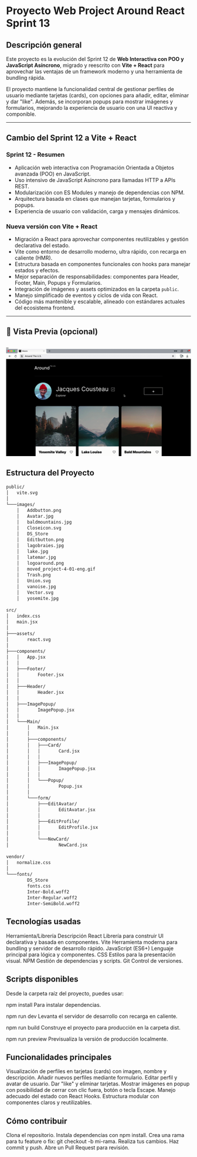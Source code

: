 # Proyecto Web Project Around React Sprint 13

## Descripción general

Este proyecto es la evolución del Sprint 12 de **Web Interactiva con POO y JavaScript Asíncrono**, migrado y reescrito con **Vite + React** para aprovechar las ventajas de un framework moderno y una herramienta de bundling rápida.

El proyecto mantiene la funcionalidad central de gestionar perfiles de usuario mediante tarjetas (cards), con opciones para añadir, editar, eliminar y dar "like". Además, se incorporan popups para mostrar imágenes y formularios, mejorando la experiencia de usuario con una UI reactiva y componible.

---

## Cambio del Sprint 12 a Vite + React

### Sprint 12 - Resumen

- Aplicación web interactiva con Programación Orientada a Objetos avanzada (POO) en JavaScript.
- Uso intensivo de JavaScript Asíncrono para llamadas HTTP a APIs REST.
- Modularización con ES Modules y manejo de dependencias con NPM.
- Arquitectura basada en clases que manejan tarjetas, formularios y popups.
- Experiencia de usuario con validación, carga y mensajes dinámicos.

### Nueva versión con Vite + React

- Migración a React para aprovechar componentes reutilizables y gestión declarativa del estado.
- Vite como entorno de desarrollo moderno, ultra rápido, con recarga en caliente (HMR).
- Estructura basada en componentes funcionales con hooks para manejar estados y efectos.
- Mejor separación de responsabilidades: componentes para Header, Footer, Main, Popups y Formularios.
- Integración de imágenes y assets optimizados en la carpeta `public`.
- Manejo simplificado de eventos y ciclos de vida con React.
- Código más mantenible y escalable, alineado con estándares actuales del ecosistema frontend.

---

## 📸 Vista Previa (opcional)

\_![Demo de la app](images/moved_project-4-01-eng.gif)

## Estructura del Proyecto

```plaintext
public/
│   vite.svg
│
└───images/
    │   Addbutton.png
    │   Avatar.jpg
    │   baldmountains.jpg
    │   Closeicon.svg
    │   DS_Store
    │   Editbutton.png
    │   lagobraies.jpg
    │   lake.jpg
    │   latemar.jpg
    │   logoaround.png
    │   moved_project-4-01-eng.gif
    │   Trash.png
    │   Union.svg
    │   vanoise.jpg
    │   Vector.svg
    │   yosemite.jpg

src/
│   index.css
│   main.jsx
│
├───assets/
│       react.svg
│
├───components/
│   │   App.jsx
│   │
│   ├───Footer/
│   │       Footer.jsx
│   │
│   ├───Header/
│   │       Header.jsx
│   │
│   ├───ImagePopup/
│   │       ImagePopup.jsx
│   │
│   └───Main/
│       │   Main.jsx
│       │
│       ├───components/
│       │   ├───Card/
│       │   │       Card.jsx
│       │   │
│       │   ├───ImagePopup/
│       │   │       ImagePopup.jsx
│       │   │
│       │   └───Popup/
│       │           Popup.jsx
│       │
│       └───form/
│           ├───EditAvatar/
│           │       EditAvatar.jsx
│           │
│           ├───EditProfile/
│           │       EditProfile.jsx
│           │
│           └───NewCard/
│                   NewCard.jsx

vendor/
│   normalize.css
│
└───fonts/
        DS_Store
        fonts.css
        Inter-Bold.woff2
        Inter-Regular.woff2
        Inter-SemiBold.woff2
```

## Tecnologías usadas

Herramienta/Librería Descripción
React Librería para construir UI declarativa y basada en componentes.
Vite Herramienta moderna para bundling y servidor de desarrollo rápido.
JavaScript (ES6+) Lenguaje principal para lógica y componentes.
CSS Estilos para la presentación visual.
NPM Gestión de dependencias y scripts.
Git Control de versiones.

## Scripts disponibles

Desde la carpeta raíz del proyecto, puedes usar:

npm install
Para instalar dependencias.

npm run dev
Levanta el servidor de desarrollo con recarga en caliente.

npm run build
Construye el proyecto para producción en la carpeta dist.

npm run preview
Previsualiza la versión de producción localmente.

## Funcionalidades principales

Visualización de perfiles en tarjetas (cards) con imagen, nombre y descripción.
Añadir nuevos perfiles mediante formulario.
Editar perfil y avatar de usuario.
Dar "like" y eliminar tarjetas.
Mostrar imágenes en popup con posibilidad de cerrar con clic fuera, botón o tecla Escape.
Manejo adecuado del estado con React Hooks.
Estructura modular con componentes claros y reutilizables.

## Cómo contribuir

Clona el repositorio.
Instala dependencias con npm install.
Crea una rama para tu feature o fix: git checkout -b mi-rama.
Realiza tus cambios.
Haz commit y push.
Abre un Pull Request para revisión.
